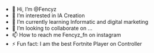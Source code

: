 - 👋 Hi, I’m @Fencyz
- 👀 I’m interested in IA Creation
- 🌱 I’m currently learning Informatic and digital marketing
- 💞️ I’m looking to collaborate on ...
- 📫 How to reach me Fencyz_fn on instagram
- ⚡ Fun fact: I am the best Fortnite Player on Controller

<!---
Fencyz/Fencyz is a ✨ special ✨ repository because its `README.md` (this file) appears on your GitHub profile.
You can click the Preview link to take a look at your changes.
--->
